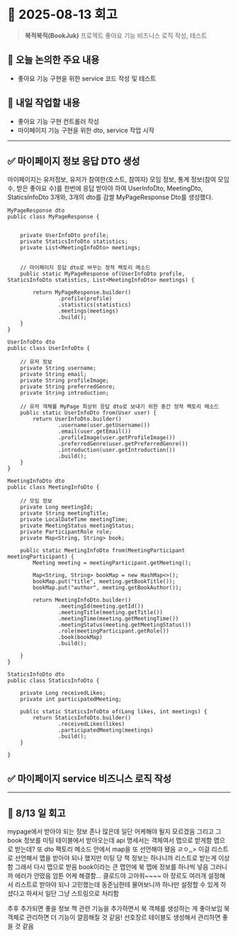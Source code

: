 # 📅 2025-08-13 회고

> **북적북적(BookJuk)** 프로젝트 좋아요 기능 비즈니스 로직 작성, 테스트

## 🧭 오늘 논의한 주요 내용

* 좋아요 기능 구현을 위한 service 코드 작성 및 테스트

## 🚩 내일 작업할 내용

* 좋아요 기능 구현 컨트롤러 작성
* 마이페이지 기능 구현을 위한 dto, service 작업 시작

---

## ✅ 마이페이지 정보 응답 DTO 생성
마이페이지는 유저정보, 유저가 참여한(호스트, 참여자) 모임 정보, 통계 정보(참여 모임 수, 받은 좋아요 수)를 한번에 응답 받아야 하여 UserInfoDto, MeetingDto, StaticsInfoDto 3개와, 3개의 dto를 감쌀 MyPageResponse Dto를 생성했다. 
```
MyPageResponse dto
public class MyPageResponse {


    private UserInfoDto profile;
    private StaticsInfoDto statistics;
    private List<MeetingInfoDto> meetings;


    // 마이페이지 응답 dto로 바꾸는 정적 팩토리 메소드
    public static MyPageResponse of(UserInfoDto profile, StaticsInfoDto statistics, List<MeetingInfoDto> meetings) {

        return MyPageResponse.builder()
                .profile(profile)
                .statistics(statistics)
                .meetings(meetings)
                .build();
    }
}

UserInfoDto dto
public class UserInfoDto {

    // 유저 정보
    private String username;
    private String email;
    private String profileImage;
    private String preferredGenre;
    private String introduction;

    // 유저 객체를 MyPage 최상위 응답 dto로 보내기 위한 중간 정적 팩토리 메소드
    public static UserInfoDto from(User user) {
        return UserInfoDto.builder()
                .username(user.getUsername())
                .email(user.getEmail())
                .profileImage(user.getProfileImage())
                .preferredGenre(user.getPreferredGenre())
                .introduction(user.getIntroduction())
                .build();
    }
}

MeetingInfoDto dto
public class MeetingInfoDto {

    // 모임 정보
    private Long meetingId;
    private String meetingTitle;
    private LocalDateTime meetingTime;
    private MeetingStatus meetingStatus;
    private ParticipantRole role;
    private Map<String, String> book;

    public static MeetingInfoDto from(MeetingParticipant meetingParticipant) {
        Meeting meeting = meetingParticipant.getMeeting();

        Map<String, String> bookMap = new HashMap<>();
        bookMap.put("title", meeting.getBookTitle());
        bookMap.put("author", meeting.getBookAuthor());

        return MeetingInfoDto.builder()
                .meetingId(meeting.getId())
                .meetingTitle(meeting.getTitle())
                .meetingTime(meeting.getMeetingTime())
                .meetingStatus(meeting.getMeetingStatus())
                .role(meetingParticipant.getRole())
                .book(bookMap)
                .build();

    }
}

StaticsInfoDto dto
public class StaticsInfoDto {

    private Long receivedLikes;
    private int participatedMeeting;

    public static StaticsInfoDto of(Long likes, int meetings) {
        return StaticsInfoDto.builder()
                .receivedLikes(likes)
                .participatedMeeting(meetings)
                .build();
    }

}
```

## ✅ 마이페이지 service 비즈니스 로직 작성

---

## 💭 8/13 일 회고
mypage에서 받아야 되는 정보 존나 많은데 일단 어케해야 될지 모르겠음
그리고 그 book 정보를 미팅 테이블에서 받아오는데 api 명세서는 객체여서 
맵으로 받게함 맵으로 받는데? 또 dto 팩토리 메소드 안에서 map을 또 선언해야 됐음
ㄹㅇ,,> 이걸 리스트로 선언해서 맵을 받아야 되나 했지만 미팅 당 책 정보는 하나니까 
리스트로 받는게 이상함 그래서 다시 맵으로 받음 book이라는 큰 맵안에 북 맵에 정보를 하나씩 넣음
그러니까 에러가 안떴음 암튼 어케 해결함... 클로드야 고마워~~~~
아 장르도 여러개 설정해서 리스트로 받아야 되나 고민했는데 동준님한테 물어보니까 하나만 설정할 수 있게 하셨다고
하셔서 일단 그냥 스트링으로 처리함 

추후 추가되면 좋을 정보
책 관련 기능을 추가하면서 북 객체를 생성하는 게 좋아보임
북 객체로 관리하면 더 기능이 깔끔해질 것 같음!
선호장르 테이블도 생성해서 관리하면 좋을 것 같음

